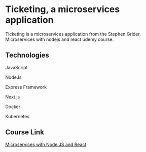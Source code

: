 # Ticketing, a microservices application

Ticketing is a microservices application from the Stephen Grider, Microservices with nodejs and react udemy course.

## Technologies

JavaScript

NodeJs

Express Framework

Next.js

Docker

Kubernetes

## Course Link

[Microservices with Node JS and React](https://www.udemy.com/course/microservices-with-node-js-and-react/)
